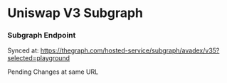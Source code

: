 # Uniswap V3 Subgraph

### Subgraph Endpoint 

Synced at: https://thegraph.com/hosted-service/subgraph/avadex/v35?selected=playground

Pending Changes at same URL
